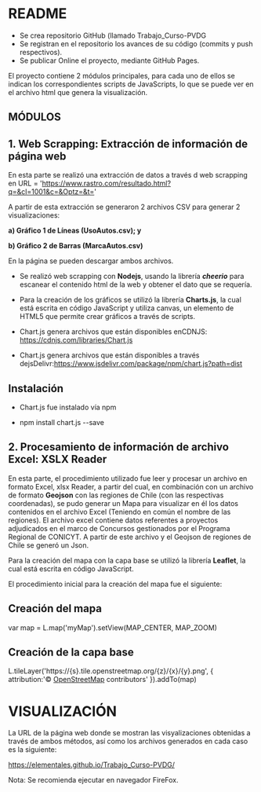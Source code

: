 # README

* Se crea repositorio GitHub (llamado Trabajo_Curso-PVDG
* Se registran en el repositorio los avances de su código (commits y push respectivos).
* Se publicar Online el proyecto, mediante GitHub Pages.

El proyecto contiene 2 módulos principales, para cada uno de ellos se indican los correspondientes scripts de JavaScripts, lo que se puede ver en el archivo html que genera la visualización.

## MÓDULOS 

## 1. Web Scrapping: Extracción de información de página web
En esta parte se realizó una extracción de datos a través d web scrapping en 
URL = 'https://www.rastro.com/resultado.html?q=&cl=1001&c=&Optz=&t='

A partir de esta extracción se generaron 2 archivos CSV para generar 2 visualizaciones:

**a) Gráfico 1 de Líneas (UsoAutos.csv); y**

**b) Gráfico 2 de Barras (MarcaAutos.csv)**

En la página se pueden descargar ambos archivos.

* Se realizó web scrapping con **Nodejs**, usando la librería _**cheerio**_ para escanear el contenido html de la web y obtener el dato que se requería.

* Para la creación de los gráficos se utilizó la librería **Charts.js**, la cual está escrita en código JavaScript y utiliza canvas, un elemento de HTML5 que permite crear gráficos a través de scripts.

* Chart.js genera archivos que están disponibles enCDNJS: https://cdnjs.com/libraries/Chart.js
* Chart.js genera archivos que están disponibles a través dejsDelivr:https://www.jsdelivr.com/package/npm/chart.js?path=dist

## **Instalación**

* Chart.js fue instalado vía npm

* npm install chart.js --save


## 2. Procesamiento de información de archivo Excel: XSLX Reader

En esta parte, el procedimiento utilizado fue leer y procesar un archivo en formato Excel, xlsx Reader, a partir del cual, en combinación con un archivo de formato **Geojson** con las regiones de Chile (con las respectivas coordenadas), se pudo generar un Mapa para visualizar en él los datos contenidos en el archivo Excel (Teniendo en común el nombre de las regiones). 
El archivo excel contiene datos referentes a proyectos adjudicados en el marco de Concursos gestionados por el Programa Regional de CONICYT. A partir de este archivo y el Geojson de regiones de Chile se generó un Json.

Para la creación del mapa con la capa base se utilizó la librería **Leaflet**, la cual está escrita en código JavaScript.

El procedimiento inicial para la creación del mapa fue el siguiente:

## Creación del mapa

var map = L.map('myMap').setView(MAP_CENTER, MAP_ZOOM)

## Creación de la capa base

L.tileLayer('https://{s}.tile.openstreetmap.org/{z}/{x}/{y}.png', {
attribution:'&copy; <a href="https://www.openstreetmap.org/copyright">OpenStreetMap</a> contributors'
}).addTo(map)

# VISUALIZACIÓN
La URL de la página web donde se mostran las visyalizaciones obtenidas a través de ambos métodos, así como los archivos generados en cada caso es la siguiente:

https://elementales.github.io/Trabajo_Curso-PVDG/

Nota: Se recomienda ejecutar en navegador FireFox.

